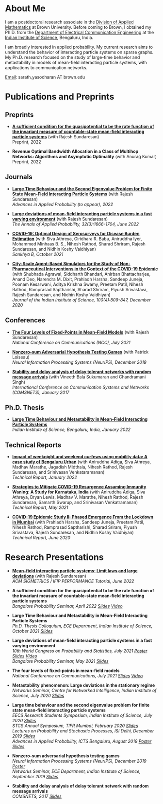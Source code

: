 
# About Me

I am a postdoctoral research associate in the [Division of Applied Mathematics](https://appliedmath.brown.edu/) at Brown University. Before coming to Brown, I obtained my Ph.D. from the [Department of Electrical Communication Engineering](https://ece.iisc.ac.in/) at the [Indian Institute of Science](https://iisc.ac.in/), Bengaluru, India.

I am broadly interested in applied probability. My current research aims to understand the behavior of interacting particle systems on sparse graphs. My Ph.D. research focused on the study of large-time behavior and metastability in models of mean-field interacting particle systems, with applications to communication networks.

[Email](mailto:sarath_yasodharan@brown.edu): sarath_yasodharan AT brown.edu

# Publications and Preprints

## Preprints
* [**A sufficient condition for the quasipotential to be the rate function of the invariant measure of countable-state mean-field interacting particle systems**](https://www.google.com/url?q=https%3A%2F%2Farxiv.org%2Fabs%2F2110.12640&sa=D&sntz=1&usg=AOvVaw0HzHtB4rEMqd1qmDOKAelL) (with Rajesh Sundaresan)  
Preprint, 2022

* **Revenue Optimal Bandwidth Allocation in a Class of Multihop Networks: Algorithms and Asymptotic Optimality** (with Anurag Kumar)  
Preprint, 2022

## Journals

* [**Large Time Behaviour and the Second Eigenvalue Problem for Finite State Mean-Field Interacting Particle Systems**](https://arxiv.org/abs/1909.03805) (with Rajesh Sundaresan)  
*Advances in Applied Probability (to appear), 2022*

* [**Large deviations of mean-field interacting particle systems in a fast varying environment**](https://projecteuclid.org/journals/annals-of-applied-probability/volume-32/issue-3/Large-deviations-of-mean-field-interacting-particle-systems-in-a/10.1214/21-AAP1718.short) (with Rajesh Sundaresan)  
*The Annals of Applied Probability, 32(3):1666-1704, June 2022*

* [**COVID-19: Optimal Design of Serosurveys for Disease Burden Estimation**](https://link.springer.com/article/10.1007/s13571-021-00267-w) (with Siva Athreya, Giridhara R. Babu, Aniruddha Iyer, Mohammed Minhaas B. S., Nihesh Rathod, Sharad Shriram, Rajesh Sundaresan, and Nidhin Koshy Vaidhiyan)  
*Sankhya B, October 2021*

* [**City-Scale Agent-Based Simulators for the Study of Non-Pharmaceutical Interventions in the Context of the COVID-19 Epidemic**](https://link.springer.com/article/10.1007/s41745-020-00211-3)  (with Shubhada Agrawal, Siddharth Bhandari, Anirban Bhattacharjee, Anand Deo, Narendra M. Dixit, Prahladh Harsha, Sandeep Juneja, Poonam Kesarwani, Aditya Krishna Swamy, Preetam Patil, Nihesh Rathod, Ramprasad Saptharishi, Sharad Shriram, Piyush Srivastava, Rajesh Sundaresan, and Nidhin Koshy Vaidhiyan)  
*Journal of the Indian Institute of Science, 100(4):809-847, December 2020*

## Conferences

* [**The Four Levels of Fixed-Points in Mean-Field Models**](https://ieeexplore.ieee.org/document/9530179) (with Rajesh Sundaresan)  
*National Conference on Communications (NCC), July 2021*

* [**Nonzero-sum Adversarial Hypothesis Testing Games**](https://papers.nips.cc/paper/2019/hash/f2e84d98d6dc0c7acd56b40509355666-Abstract.html) (with Patrick Loiseau)  
*Neural Information Processing Systems (NeurIPS), December 2019*

* [**Stability and delay analysis of delay tolerant networks with random message arrivals**](https://ieeexplore.ieee.org/document/7945399) (with Vineeth Bala Sukumaran and Chandramani Singh)  
*International Conference on Communication Systems and Networks (COMSNETS), January 2017*

## Ph.D. Thesis

* [**Large Time Behaviour and Metastability in Mean-Field Interacting Particle Systems**](./files/PhDThesis.pdf)  
*Indian Institute of Science, Bengaluru, India, January 2022*

## Technical Reports

* [**Impact of weeknight and weekend curfews using mobility data: A case study of Bengaluru Urban**](https://www.medrxiv.org/content/10.1101/2022.01.26.22269903v1) (with Aniruddha Adiga,  Siva Athreya, Madhav Marathe, Jagadish Midthala, Nihesh Rathod,  Rajesh Sundaresan, and Srinivasan Venkataramanan)  
*Technical Report, January 2022*

* [**Strategies to Mitigate COVID-19 Resurgence Assuming Immunity Waning: A Study for Karnataka, India**](https://www.medrxiv.org/content/10.1101/2021.05.26.21257836v1) (with Aniruddha Adiga, Siva Athreya, Bryan Lewis, Madhav V. Marathe, Nihesh Rathod, Rajesh Sundaresan, Samarth Swarup, and Srinivasan Venkatramanan)  
*Technical Report, May 2021*

* [**COVID-19 Epidemic Study II: Phased Emergence From the Lockdown in Mumbai**](https://arxiv.org/abs/2006.03375) (with Prahladh Harsha, Sandeep Juneja, Preetam Patil, Nihesh Rathod, Ramprasad Saptharishi, Sharad Sriram, Piyush Srivastava, Rajesh Sundaresan, and Nidhin Koshy Vaidhiyan)  
*Technical Report, June 2020*

# Research Presentations

* [**Mean-field interacting particle systems: Limit laws and large deviations**](./files/ResearchPresentations/202206-SigmetricsTutorial.pdf)  (with Rajesh Sundaresan)  
*ACM SIGMETRICS / IFIP PERFORMANCE Tutorial, June 2022*

* **A sufficient condition for the quasipotential to be the rate function of the invariant measure of countable-state mean-field interacting particle systems**  
*Bangalore Probability Seminar, April 2022  [Slides](./files/ResearchPresentations/202204-BPS.pdf)  [Video](https://youtu.be/bVZm6xmKpKQ?t=1889)*

* **Large Time Behaviour and Metastability in Mean-Field Interacting Particle Systems**  
*Ph.D. Thesis Colloquium, ECE Department, Indian Institute of Science, October 2021 [Slides](./files/ResearchPresentations/202110-ThesisColloquium.pdf)*

* **Large deviations of mean-field interacting particle systems in a fast varying environment**  
*10th World Congress on Probability and Statistics, July 2021 [Poster](./files/ResearchPresentations/202107IMSBernoulli_Poster.pdf) [Slides](./files/ResearchPresentations/202107IMSBernoulli_Slides.pdf)  [Video](./files/ResearchPresentations/202107IMSBernoulli_Video.mp4)  
Bangalore Probability Seminar, May 2021  [Slides](./files/ResearchPresentations/202105BPS.pdf)*

* **The four levels of fixed-points in mean-field models**  
*National Conference on Communications, July 2021 [Slides](./files/ResearchPresentations/202107NCC_Slides.pdf)  [Video](./files/ResearchPresentations/202107NCC_Video.mp4)*

* **Metastability phenomenon: Large deviations in the stationary regime**   
*Networks Seminar, Centre for Networked Intelligence, Indian Institute of Science, July 2020 [Slides](./files/ResearchPresentations/202007NetworksSeminar.pdf)*

* **Large time behaviour and the second eigenvalue problem for finite state mean-field interacting particle systems**  
*EECS Research Students Symposium, Indian Institute of Science, July 2020  [Slides](./files/ResearchPresentations/202007EECSSymposium.pdf)  
STCS Annual Symposium, TIFR Mumbai, February 2020  [Slides](./files/ResearchPresentations/202002TIFRSymposium.pdf)  
Lectures on Probability and Stochastic Processes, ISI Delhi, December 2019  [Slides](./files/ResearchPresentations/201912LPSSlides.pdf)   
Advances in Applied Probability, ICTS Bengaluru, August 2019  [Poster](./files/ResearchPresentations/201908ICTSAAPPoster.pdf)  [Slides](./files/ResearchPresentations/2201909ICTSAAPSummarySlides.pdf)*  

* **Nonzero-sum adversarial hypothesis testing games**  
*Neural Information Processing Systems (NeurIPS), December 2019  [Poster](./files/ResearchPresentations/201912NeurIPSPoster.pdf)  
Networks Seminar, ECE Department, Indian Institute of Science, September 2019  [Slides](./files/ResearchPresentations/201909NetworksSeminar.pdf)*

* **Stability and delay analysis of delay tolerant network with random message arrivals**  
*COMSNETS, 2017 [Slides](./files/ResearchPresentations/2017Comsnets.pdf)*
